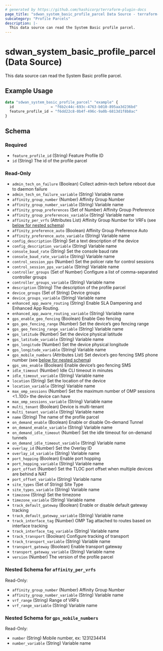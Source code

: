 ```yaml
---
# generated by https://github.com/hashicorp/terraform-plugin-docs
page_title: "sdwan_system_basic_profile_parcel Data Source - terraform-provider-sdwan"
subcategory: "Profile Parcels"
description: |-
  This data source can read the System Basic profile parcel.
---
```


# sdwan_system_basic_profile_parcel (Data Source)

This data source can read the System Basic profile parcel.

## Example Usage

```terraform
data "sdwan_system_basic_profile_parcel" "example" {
  id                 = "f6b2c44c-693c-4763-b010-895aa3d236bd"
  feature_profile_id = "f6dd22c8-0b4f-496c-9a0b-6813d1f8b8ac"
}
```

<!-- schema generated by tfplugindocs -->
## Schema

### Required

- `feature_profile_id` (String) Feature Profile ID
- `id` (String) The id of the profile parcel

### Read-Only

- `admin_tech_on_failure` (Boolean) Collect admin-tech before reboot due to daemon failure
- `admin_tech_on_failure_variable` (String) Variable name
- `affinity_group_number` (Number) Affinity Group Number
- `affinity_group_number_variable` (String) Variable name
- `affinity_group_preferences` (Set of Number) Affinity Group Preference
- `affinity_group_preferences_variable` (String) Variable name
- `affinity_per_vrfs` (Attributes List) Affinity Group Number for VRFs (see [below for nested schema](#nestedatt--affinity_per_vrfs))
- `affinity_preference_auto` (Boolean) Affinity Group Preference Auto
- `affinity_preference_auto_variable` (String) Variable name
- `config_description` (String) Set a text description of the device
- `config_description_variable` (String) Variable name
- `console_baud_rate` (String) Set the console baud rate
- `console_baud_rate_variable` (String) Variable name
- `control_session_pps` (Number) Set the policer rate for control sessions
- `control_session_pps_variable` (String) Variable name
- `controller_groups` (Set of Number) Configure a list of comma-separated controller groups
- `controller_groups_variable` (String) Variable name
- `description` (String) The description of the profile parcel
- `device_groups` (Set of String) Device groups
- `device_groups_variable` (String) Variable name
- `enhanced_app_aware_routing` (String) Enable SLA Dampening and Enhanced App Routing.
- `enhanced_app_aware_routing_variable` (String) Variable name
- `gps_enable_geo_fencing` (Boolean) Enable Geo fencing
- `gps_geo_fencing_range` (Number) Set the device’s geo fencing range
- `gps_geo_fencing_range_variable` (String) Variable name
- `gps_latitude` (Number) Set the device physical latitude
- `gps_latitude_variable` (String) Variable name
- `gps_longitude` (Number) Set the device physical longitude
- `gps_longitude_variable` (String) Variable name
- `gps_mobile_numbers` (Attributes List) Set device’s geo fencing SMS phone number (see [below for nested schema](#nestedatt--gps_mobile_numbers))
- `gps_sms_enable` (Boolean) Enable device’s geo fencing SMS
- `idle_timeout` (Number) Idle CLI timeout in minutes
- `idle_timeout_variable` (String) Variable name
- `location` (String) Set the location of the device
- `location_variable` (String) Variable name
- `max_omp_sessions` (Number) Set the maximum number of OMP sessions <1..100> the device can have
- `max_omp_sessions_variable` (String) Variable name
- `multi_tenant` (Boolean) Device is multi-tenant
- `multi_tenant_variable` (String) Variable name
- `name` (String) The name of the profile parcel
- `on_demand_enable` (Boolean) Enable or disable On-demand Tunnel
- `on_demand_enable_variable` (String) Variable name
- `on_demand_idle_timeout` (Number) Set the idle timeout for on-demand tunnels
- `on_demand_idle_timeout_variable` (String) Variable name
- `overlay_id` (Number) Set the Overlay ID
- `overlay_id_variable` (String) Variable name
- `port_hopping` (Boolean) Enable port hopping
- `port_hopping_variable` (String) Variable name
- `port_offset` (Number) Set the TLOC port offset when multiple devices are behind a NAT
- `port_offset_variable` (String) Variable name
- `site_types` (Set of String) Site Type
- `site_types_variable` (String) Variable name
- `timezone` (String) Set the timezone
- `timezone_variable` (String) Variable name
- `track_default_gateway` (Boolean) Enable or disable default gateway tracking
- `track_default_gateway_variable` (String) Variable name
- `track_interface_tag` (Number) OMP Tag attached to routes based on interface tracking
- `track_interface_tag_variable` (String) Variable name
- `track_transport` (Boolean) Configure tracking of transport
- `track_transport_variable` (String) Variable name
- `transport_gateway` (Boolean) Enable transport gateway
- `transport_gateway_variable` (String) Variable name
- `version` (Number) The version of the profile parcel

<a id="nestedatt--affinity_per_vrfs"></a>
### Nested Schema for `affinity_per_vrfs`

Read-Only:

- `affinity_group_number` (Number) Affinity Group Number
- `affinity_group_number_variable` (String) Variable name
- `vrf_range` (String) Range of VRFs
- `vrf_range_variable` (String) Variable name


<a id="nestedatt--gps_mobile_numbers"></a>
### Nested Schema for `gps_mobile_numbers`

Read-Only:

- `number` (String) Mobile number, ex: 1231234414
- `number_variable` (String) Variable name
